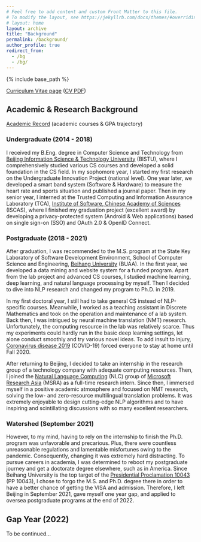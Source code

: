 ```yaml
---
# Feel free to add content and custom Front Matter to this file.
# To modify the layout, see https://jekyllrb.com/docs/themes/#overriding-theme-defaults
# layout: home
layout: archive
title: "Background"
permalink: /background/
author_profile: true
redirect_from:
  - /bg
  - /bg/
---
```


{% include base_path %}

<script src="https://polyfill.io/v3/polyfill.min.js?features=es6"></script>
<script id="MathJax-script" async src="https://cdn.jsdelivr.net/npm/mathjax@3/es5/tex-mml-chtml.js"></script>
<script> 
MathJax = {
  tex: {
    inlineMath: [['$', '$']],
    processEscapes: true
  }
};
</script>

<!-- ## Curriculum Vitae -->

[Curriculum Vitae page](https://yuweiyin.github.io/cv/) ([CV PDF](https://yuweiyin.github.io/files/cv/CV-YuweiYin-Joey.pdf))

## Academic & Research Background

[Academic Record](https://yuweiyin.github.io/courses/) (academic courses & GPA trajectory)

### Undergraduate (2014 - 2018)

I received my B.Eng. degree in Computer Science and Technology from [Beijing Information Science & Technology University](https://english.bistu.edu.cn/) (BISTU), where I comprehensively studied various CS courses and developed a solid foundation in the CS field. In my sophomore year, I started my first research on the Undergraduate Innovation Project (national level). One year later, we developed a smart band system (Software & Hardware) to measure the heart rate and sports situation and published a journal paper. Then in my senior year, I interned at the Trusted Computing and Information Assurance Laboratory (TCA), [Institute of Software, Chinese Academy of Sciences](http://english.is.cas.cn/) (ISCAS), where I finished my graduation project (excellent award) by developing a privacy-protected system (Android & Web applications) based on single sign-on (SSO) and OAuth 2.0 & OpenID Connect.
<!-- bicycle-sharing -->

### Postgraduate (2018 - 2021)

After graduation, I was recommended to the M.S. program at the State Key Laboratory of Software Development Environment, School of Computer Science and Engineering, [Beihang University](https://ev.buaa.edu.cn/) (BUAA). In the first year, we developed a data mining and website system for a funded program. Apart from the lab project and advanced CS courses, I studied machine learning, deep learning, and natural language processing by myself. Then I decided to dive into NLP research and changed my program to Ph.D. in 2019.

In my first doctoral year, I still had to take general CS instead of NLP-specific courses. Meanwhile, I worked as a teaching assistant in Discrete Mathematics and took on the operation and maintenance of a lab system. Back then, I was intrigued by neural machine translation (NMT) research. Unfortunately, the computing resource in the lab was relatively scarce. Thus my experiments could hardly run in the basic deep learning settings, let alone conduct smoothly and try various novel ideas. To add insult to injury, [Coronavirus disease 2019](https://en.wikipedia.org/wiki/COVID-19) (COVID-19) forced everyone to stay at home until Fall 2020.
<!-- Unfortunately, my experiments were hard to conduct smoothly, mainly because the computing resource was rather scarce in the lab. -->

After returning to Beijing, I decided to take an internship in the research group of a technology company with adequate computing resources. Then, I joined the [Natural Language Computing](https://www.microsoft.com/en-us/research/group/natural-language-computing/) (NLC) group of [Microsoft Research Asia](https://www.microsoft.com/en-us/research/lab/microsoft-research-asia/) (MSRA) as a full-time research intern. Since then, I immersed myself in a positive academic atmosphere and focused on NMT research, solving the low- and zero-resource multilingual translation problems. It was extremely enjoyable to design cutting-edge NLP algorithms and to have inspiring and scintillating discussions with so many excellent researchers.

### Watershed (September 2021)

<!-- However, to my mind, relying on the internship to finish the Ph.D. program is not a long-term solution. Let alone the policy that interns have to check out after 1.5 years at most in Microsoft. To pursue careers in academia, I was determined to reboot my postgraduate journey and get a doctorate degree elsewhere. To pursue careers in academia, I was determined to reboot my postgraduate journey and get a doctorate degree elsewhere. In fact, I planned to apply to programs in the US. Since Beihang University is the top target of the [Presidential Proclamation 10043](https://en.wikipedia.org/wiki/Proclamation_10043) (PP 10043), I chose to forgo the Master's and Ph.D. degree there in order to have a better chance of getting the VISA and admission. Therefore, I left Beijing in September 2021, gave myself one year gap, and applied to oversea postgraduate programs at the end of 2022. -->

However, to my mind, having to rely on the internship to finish the Ph.D. program was unfavorable and precarious. Plus, there were countless unreasonable regulations and lamentable misfortunes owing to the pandemic. Consequently, changing  it was extremely hard distracting. To pursue careers in academia, I was determined to reboot my postgraduate journey and get a doctorate degree elsewhere, such as in America. Since Beihang University is the top target of the [Presidential Proclamation 10043](https://en.wikipedia.org/wiki/Proclamation_10043) (PP 10043), I chose to forgo the M.S. and Ph.D. degree there in order to have a better chance of getting the VISA and admission. Therefore, I left Beijing in September 2021, gave myself one year gap, and applied to oversea postgraduate programs at the end of 2022.

## Gap Year (2022)

To be continued...
